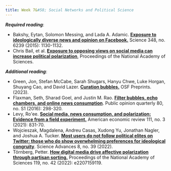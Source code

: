 ```yaml
---
title: Week 7&#58; Social Networks and Political Science
---
```


***Required reading***:

- Bakshy, Eytan, Solomon Messing, and Lada A. Adamic. [**Exposure to ideologically diverse news and opinion on Facebook.**](https://science.sciencemag.org/content/348/6239/1130) Science 348, no. 6239 (2015): 1130-1132.
- Chris Bail, et al. [**Exposure to opposing views on social media can increase political polarization**](https://www.pnas.org/content/115/37/9216), Proceedings of the National Academy of Sciences.

***Additional reading***:

- Green, Jon, Stefan McCabe, Sarah Shugars, Hanyu Chwe, Luke Horgan, Shuyang Cao, and David Lazer. [**Curation bubbles.**](https://osf.io/udfaz) OSF Preprints. (2023).
- Flaxman, Seth, Sharad Goel, and Justin M. Rao. [**Filter bubbles, echo chambers, and online news consumption**](https://academic-oup-com.bengurionu.idm.oclc.org/poq/article/80/S1/298/2223402). Public opinion quarterly 80, no. S1 (2016): 298-320.
- Levy, Ro'ee. [**Social media, news consumption, and polarization: Evidence from a field experiment.**](https://pubs-aeaweb-org.bengurionu.idm.oclc.org/doi/pdfplus/10.1257/aer.20191777) American economic review 111, no. 3 (2021): 831-70.
- Wojcieszak, Magdalena, Andreu Casas, Xudong Yu, Jonathan Nagler, and Joshua A. Tucker. [**Most users do not follow political elites on Twitter; those who do show overwhelming preferences for ideological congruity**](https://www-science-org.bengurionu.idm.oclc.org/doi/10.1126/sciadv.abn9418). Science Advances 8, no. 39 (2022).
- Törnberg, Petter. [**How digital media drive affective polarization through partisan sorting.**](https://doi-org.bengurionu.idm.oclc.org/10.1073/pnas.2207159119) Proceedings of the National Academy of Sciences 119, no. 42 (2022): e2207159119.
